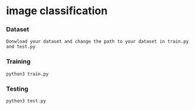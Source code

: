 # image classification

### Dataset

    Donwload your dataset and change the path to your dataset in train.py and test.py

### Training

    python3 train.py
    
### Testing

    python3 test.py
